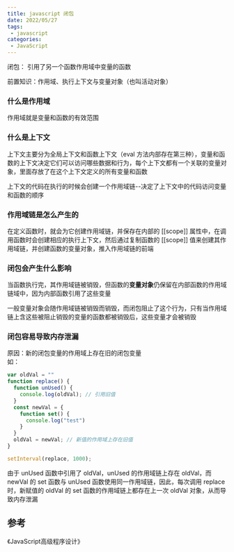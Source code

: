 ```yaml
---
title: javascript 闭包
date: 2022/05/27
tags:
 - javascript
categories:
 - JavaScript
---
```



闭包： 引用了另一个函数作用域中变量的函数

前置知识：作用域、执行上下文与变量对象（也叫活动对象）

### 什么是作用域

作用域就是变量和函数的有效范围

### 什么是上下文

上下文主要分为全局上下文和函数上下文（eval 方法内部存在第三种），变量和函数的上下文决定它们可以访问哪些数据和行为，每个上下文都有一个关联的变量对象，里面存放了在这个上下文定义的所有变量和函数

上下文的代码在执行的时候会创建一个作用域链--决定了上下文中的代码访问变量和函数的顺序


### 作用域链是怎么产生的

在定义函数时，就会为它创建作用域链，并保存在内部的 [[scope]] 属性中，在调用函数时会创建相应的执行上下文，然后通过复制函数的 [[scope]] 值来创建其作用域链，并创建函数的变量对象，推入作用域链的前端

### 闭包会产生什么影响
当函数执行完，其作用域链被销毁，但函数的**变量对象**仍保留在内部函数的作用域链域中，因为内部函数引用了这些变量

一般变量对象会随作用域链被销毁而销毁，而闭包阻止了这个行为，只有当作用域链上含这些被阻止销毁的变量的函数都被销毁后，这些变量才会被销毁



### 闭包容易导致内存泄漏
原因：新的闭包变量的作用域上存在旧的闭包变量<br />
如：
```js
var oldVal = ""
function replace() {
  function unUsed() {
    console.log(oldVal); // 引用旧值
  }
  const newVal = {
    function set() {
      console.log("test")
    }
  }
  oldVal = newVal; // 新值的作用域上存在旧值
}

setInterval(replace, 1000);
```
由于 unUsed 函数中引用了 oldVal，unUsed 的作用域链上存在 oldVal，而 newVal 的 set 函数与 unUsed 函数使用同一作用域链，因此，每次调用 replace 时，新赋值的 oldVal 的 set 函数的作用域链上都存在上一次 oldVal 对象，从而导致内存泄漏

## 参考
《JavaScript高级程序设计》